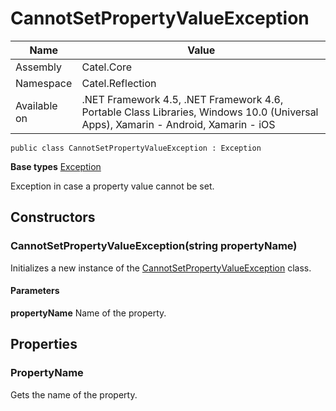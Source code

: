 

# CannotSetPropertyValueException

Name|Value
---|---
Assembly|Catel.Core
Namespace|Catel.Reflection
Available on|.NET Framework 4.5, .NET Framework 4.6, Portable Class Libraries, Windows 10.0 (Universal Apps), Xamarin - Android, Xamarin - iOS

```
public class CannotSetPropertyValueException : Exception
```

**Base types**
[Exception]()


Exception in case a property value cannot be set.



## Constructors

### CannotSetPropertyValueException(string propertyName)

Initializes a new instance of the [CannotSetPropertyValueException](#) class.

#### Parameters

**propertyName**
Name of the property.



## Properties

### PropertyName

Gets the name of the property.



